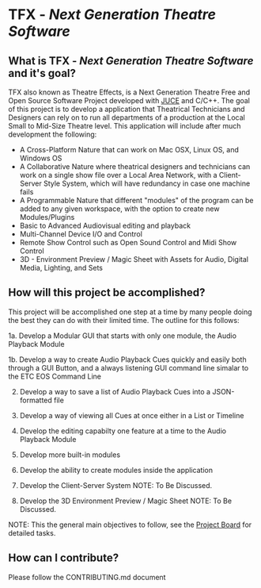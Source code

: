 # TFX - *Next Generation Theatre Software*

## What is TFX - *Next Generation Theatre Software* and it's goal?

TFX also known as Theatre Effects, is a Next Generation Theatre Free and Open Source Software Project developed with [JUCE](https://www.JUCE.com) and C/C++.  The goal of this project is to develop a application that Theatrical Technicians and Designers can rely on to run all departments of a production at the Local Small to Mid-Size Theatre level.  This application will include after much development the following:

- A Cross-Platform Nature that can work on Mac OSX, Linux OS, and Windows OS
- A Collaborative Nature where theatrical designers and technicians can work on a single show file over a Local Area Network, with a Client-Server Style System, which will have redundancy in case one machine fails
- A Programmable Nature that different "modules" of the program can be added to any given workspace, with the option to create new Modules/Plugins
- Basic to Advanced Audiovisual editing and playback
- Multi-Channel Device I/O and Control
- Remote Show Control such as Open Sound Control and Midi Show Control
- 3D - Environment Preview / Magic Sheet with Assets for Audio, Digital Media, Lighting, and Sets

## How will this project be accomplished?

This project will be accomplished one step at a time by many people doing the best they can do with their limited time.  The outline for this follows:

1a. Develop a Modular GUI that starts with only one module, the Audio Playback Module

1b. Develop a way to create Audio Playback Cues quickly and easily both through a GUI Button, 
and a always listening GUI command line simalar to the ETC EOS Command Line

2. Develop a way to save a list of Audio Playback Cues into a JSON-formatted file

3. Develop a way of viewing all Cues at once either in a List or Timeline

4. Develop the editing capabilty one feature at a time to the Audio Playback Module

5. Develop more built-in modules

6. Develop the ability to create modules inside the application

7. Develop the Client-Server System 
        NOTE:  To Be Discussed.
        
8. Develop the 3D Environment Preview / Magic Sheet 
        NOTE: To Be Discussed.
        
NOTE: This the general main objectives to follow, see the [Project Board](https://github.com/ethanpvr18/TFX/projects/1) for detailed tasks.

## How can I contribute?

Please follow the CONTRIBUTING.md document

